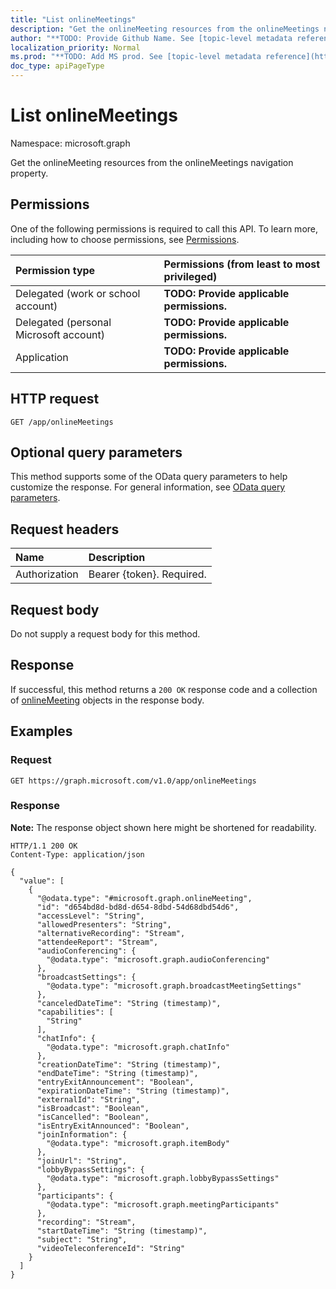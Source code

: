 ```yaml
---
title: "List onlineMeetings"
description: "Get the onlineMeeting resources from the onlineMeetings navigation property."
author: "**TODO: Provide Github Name. See [topic-level metadata reference](https://msgo.azurewebsites.net/add/document/guidelines/metadata.html#topic-level-metadata)**"
localization_priority: Normal
ms.prod: "**TODO: Add MS prod. See [topic-level metadata reference](https://msgo.azurewebsites.net/add/document/guidelines/metadata.html#topic-level-metadata)**"
doc_type: apiPageType
---
```


# List onlineMeetings
Namespace: microsoft.graph



Get the onlineMeeting resources from the onlineMeetings navigation property.

## Permissions
One of the following permissions is required to call this API. To learn more, including how to choose permissions, see [Permissions](/graph/permissions-reference).

|Permission type|Permissions (from least to most privileged)|
|:---|:---|
|Delegated (work or school account)|**TODO: Provide applicable permissions.**|
|Delegated (personal Microsoft account)|**TODO: Provide applicable permissions.**|
|Application|**TODO: Provide applicable permissions.**|

## HTTP request

<!-- {
  "blockType": "ignored"
}
-->
``` http
GET /app/onlineMeetings
```

## Optional query parameters
This method supports some of the OData query parameters to help customize the response. For general information, see [OData query parameters](/graph/query-parameters).

## Request headers
|Name|Description|
|:---|:---|
|Authorization|Bearer {token}. Required.|

## Request body
Do not supply a request body for this method.

## Response

If successful, this method returns a `200 OK` response code and a collection of [onlineMeeting](../resources/onlinemeeting.md) objects in the response body.

## Examples

### Request
<!-- {
  "blockType": "request",
  "name": "list_onlinemeeting"
}
-->
``` http
GET https://graph.microsoft.com/v1.0/app/onlineMeetings
```


### Response
**Note:** The response object shown here might be shortened for readability.
<!-- {
  "blockType": "response",
  "truncated": true,
  "@odata.type": "Collection(microsoft.graph.onlineMeeting)"
}
-->
``` http
HTTP/1.1 200 OK
Content-Type: application/json

{
  "value": [
    {
      "@odata.type": "#microsoft.graph.onlineMeeting",
      "id": "d654bd8d-bd8d-d654-8dbd-54d68dbd54d6",
      "accessLevel": "String",
      "allowedPresenters": "String",
      "alternativeRecording": "Stream",
      "attendeeReport": "Stream",
      "audioConferencing": {
        "@odata.type": "microsoft.graph.audioConferencing"
      },
      "broadcastSettings": {
        "@odata.type": "microsoft.graph.broadcastMeetingSettings"
      },
      "canceledDateTime": "String (timestamp)",
      "capabilities": [
        "String"
      ],
      "chatInfo": {
        "@odata.type": "microsoft.graph.chatInfo"
      },
      "creationDateTime": "String (timestamp)",
      "endDateTime": "String (timestamp)",
      "entryExitAnnouncement": "Boolean",
      "expirationDateTime": "String (timestamp)",
      "externalId": "String",
      "isBroadcast": "Boolean",
      "isCancelled": "Boolean",
      "isEntryExitAnnounced": "Boolean",
      "joinInformation": {
        "@odata.type": "microsoft.graph.itemBody"
      },
      "joinUrl": "String",
      "lobbyBypassSettings": {
        "@odata.type": "microsoft.graph.lobbyBypassSettings"
      },
      "participants": {
        "@odata.type": "microsoft.graph.meetingParticipants"
      },
      "recording": "Stream",
      "startDateTime": "String (timestamp)",
      "subject": "String",
      "videoTeleconferenceId": "String"
    }
  ]
}
```

